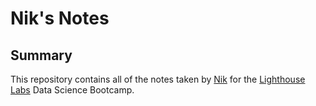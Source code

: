 # Nik's Notes


## Summary 
This repository contains all of the notes taken by [Nik](https://github.com/NB094) for the [Lighthouse Labs](https://www.lighthouselabs.ca/en) Data Science Bootcamp.